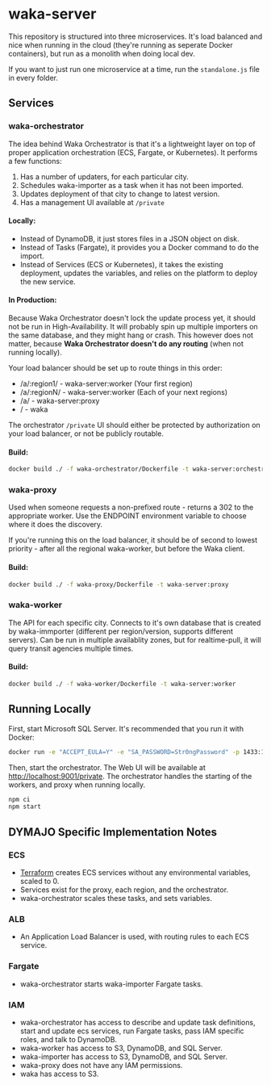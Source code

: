 # waka-server

This repository is structured into three microservices. It's load balanced and nice when running in the cloud (they're running as seperate Docker containers), but run as a monolith when doing local dev.

If you want to just run one microservice at a time, run the `standalone.js` file in every folder.

## Services

### waka-orchestrator

The idea behind Waka Orchestrator is that it's a lightweight layer on top of proper application orchestration (ECS, Fargate, or Kubernetes). It performs a few functions:

1. Has a number of updaters, for each particular city.
2. Schedules waka-importer as a task when it has not been imported.
3. Updates deployment of that city to change to latest version.
4. Has a management UI available at `/private`

#### Locally:

- Instead of DynamoDB, it just stores files in a JSON object on disk.
- Instead of Tasks (Fargate), it provides you a Docker command to do the import.
- Instead of Services (ECS or Kubernetes), it takes the existing deployment, updates the variables, and relies on the platform to deploy the new service.

#### In Production:

Because Waka Orchestrator doesn't lock the update process yet, it should not be run in High-Availability. It will probably spin up multiple importers on the same database, and they might hang or crash. This however does not matter, because **Waka Orchestrator doesn't do any routing** (when not running locally).

Your load balancer should be set up to route things in this order:

- /a/:region1/ - waka-server:worker (Your first region)
- /a/:regionN/ - waka-server:worker (Each of your next regions)
- /a/ - waka-server:proxy
- / - waka

The orchestrator `/private` UI should either be protected by authorization on your load balancer, or not be publicly routable.

#### Build:

```bash
docker build ./ -f waka-orchestrator/Dockerfile -t waka-server:orchestrator
```

### waka-proxy

Used when someone requests a non-prefixed route - returns a 302 to the appropriate worker. Use the ENDPOINT environment variable to choose where it does the discovery.

If you're running this on the load balancer, it should be of second to lowest priority - after all the regional waka-worker, but before the Waka client.

#### Build:

```bash
docker build ./ -f waka-proxy/Dockerfile -t waka-server:proxy
```

### waka-worker

The API for each specific city. Connects to it's own database that is created by waka-immporter (different per region/version, supports different servers). Can be run in multiple availablity zones, but for realtime-pull, it will query transit agencies multiple times.

#### Build:

```bash
docker build ./ -f waka-worker/Dockerfile -t waka-server:worker
```

## Running Locally

First, start Microsoft SQL Server. It's recommended that you run it with Docker:

```bash
docker run -e "ACCEPT_EULA=Y" -e "SA_PASSWORD=Str0ngPassword" -p 1433:1433 -d --name="waka-db" microsoft/mssql-server-linux:latest
```

Then, start the orchestrator. The Web UI will be available at <http://localhost:9001/private>. The orchestrator handles the starting of the workers, and proxy when running locally.

```bash
npm ci
npm start
```

## DYMAJO Specific Implementation Notes

### ECS

- [Terraform](https://terraform.io) creates ECS services without any environmental variables, scaled to 0.
- Services exist for the proxy, each region, and the orchestrator.
- waka-orchestrator scales these tasks, and sets variables.

### ALB

- An Application Load Balancer is used, with routing rules to each ECS service.

### Fargate

- waka-orchestrator starts waka-importer Fargate tasks.

### IAM

- waka-orchestrator has access to describe and update task definitions, start and update ecs services, run Fargate tasks, pass IAM specific roles, and talk to DynamoDB.
- waka-worker has access to S3, DynamoDB, and SQL Server.
- waka-importer has access to S3, DynamoDB, and SQL Server.
- waka-proxy does not have any IAM permissions.
- waka has access to S3.

